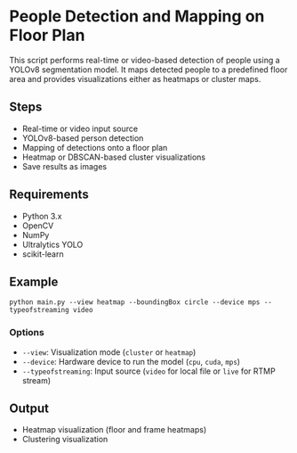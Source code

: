 
# People Detection and Mapping on Floor Plan

This script performs real-time or video-based detection of people using a YOLOv8 segmentation model. It maps detected people to a predefined floor area and provides visualizations either as heatmaps or cluster maps.

## Steps

- Real-time or video input source
- YOLOv8-based person detection
- Mapping of detections onto a floor plan
- Heatmap or DBSCAN-based cluster visualizations
- Save results as images

## Requirements

- Python 3.x
- OpenCV
- NumPy
- Ultralytics YOLO
- scikit-learn 

## Example

```
python main.py --view heatmap --boundingBox circle --device mps --typeofstreaming video
```

### Options

- `--view`: Visualization mode (`cluster` or `heatmap`)
- `--device`: Hardware device to run the model (`cpu`, `cuda`, `mps`)
- `--typeofstreaming`: Input source (`video` for local file or `live` for RTMP stream)

## Output

- Heatmap visualization (floor and frame heatmaps)
- Clustering visualization
